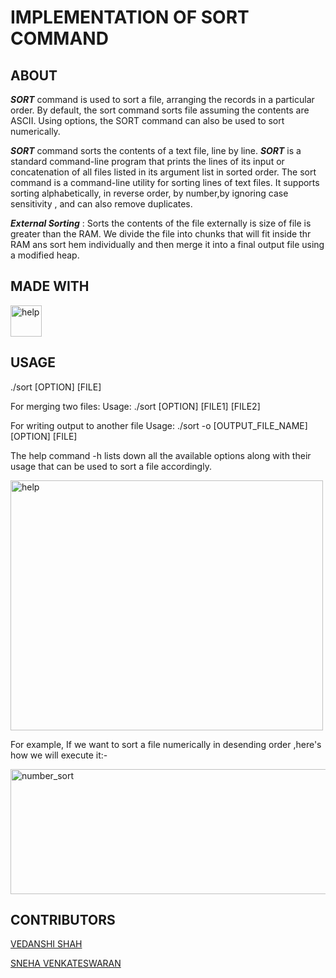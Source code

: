 # IMPLEMENTATION OF SORT COMMAND

## ABOUT

***SORT*** command is used to sort a file, arranging the records in a particular order. By default, the sort command sorts file assuming the contents are ASCII. Using options, the SORT command can also be used to sort numerically. 

***SORT*** command sorts the contents of a text file, line by line.
***SORT*** is a standard command-line program that prints the lines of its input or concatenation of all files listed in its argument list in sorted order.
The sort command is a command-line utility for sorting lines of text files. It supports sorting alphabetically, in reverse order, by number,by ignoring case sensitivity , and can also remove duplicates.

***External Sorting*** : Sorts the contents of the file externally is size of file is greater than the RAM. We divide the file into chunks that will fit inside thr RAM ans sort hem individually and then merge it into a final output file using a modified heap.

## MADE WITH 

<img width="50" height="50" alt="help"  src="https://user-images.githubusercontent.com/82633814/152695427-d723c262-6f47-4ca0-968f-280325a1e66f.jpg">


## USAGE
./sort  [OPTION]  [FILE]

For merging two files:
Usage: ./sort  [OPTION] [FILE1] [FILE2]

For writing output to another file
Usage: ./sort -o [OUTPUT_FILE_NAME] [OPTION] [FILE]

The help command -h lists down all the available options along with their usage that can be used to sort a file accordingly.

<img width="500" height="400" alt="help" src="https://user-images.githubusercontent.com/82633814/152696362-1d74e521-8fff-46ff-810e-0d549ca4250b.png">

For example, If we want to sort a file numerically in desending order ,here's how we will execute it:-

<img  width="600" height="200" alt="number_sort" src="https://user-images.githubusercontent.com/82633814/152696415-25d0a40b-8b37-41e0-845c-c880b7fac189.png">



## CONTRIBUTORS
<a href="https://github.com/Vedanshi-Shah">VEDANSHI SHAH </a>

<a href="https://github.com/sneha-0723">SNEHA VENKATESWARAN </a>



